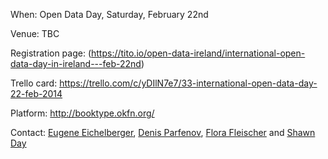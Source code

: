 When: Open Data Day, Saturday, February 22nd

Venue: TBC

Registration page: (https://tito.io/open-data-ireland/international-open-data-day-in-ireland---feb-22nd)

Trello card: https://trello.com/c/yDIlN7e7/33-international-open-data-day-22-feb-2014

Platform: http://booktype.okfn.org/

Contact: [Eugene Eichelberger](https://twitter.com/geichel), [Denis Parfenov](https://twitter.com/prfnv), [Flora Fleischer](https://twitter.com/Daydreamer2105) and [Shawn Day](https://twitter.com/iridium)
